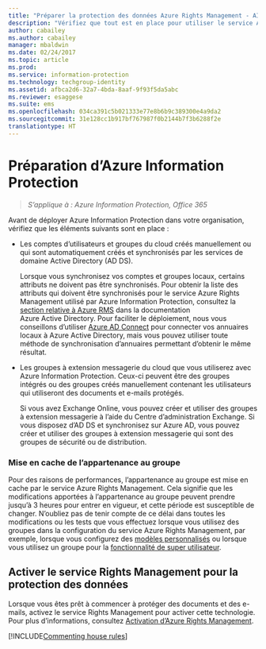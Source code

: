 ```yaml
---
title: "Préparer la protection des données Azure Rights Management - AIP"
description: "Vérifiez que tout est en place pour utiliser le service Azure Rights Management afin de permettre à votre organisation de protéger les documents et les e-mails."
author: cabailey
ms.author: cabailey
manager: mbaldwin
ms.date: 02/24/2017
ms.topic: article
ms.prod: 
ms.service: information-protection
ms.technology: techgroup-identity
ms.assetid: afbca2d6-32a7-4bda-8aaf-9f93f5da5abc
ms.reviewer: esaggese
ms.suite: ems
ms.openlocfilehash: 034ca391c5b021333e77e8b6b9c389300e4a9da2
ms.sourcegitcommit: 31e128cc1b917bf767987f0b2144b7f3b6288f2e
translationtype: HT
---
```

# <a name="preparing-for-azure-information-protection"></a>Préparation d’Azure Information Protection

>*S’applique à : Azure Information Protection, Office 365*

Avant de déployer Azure Information Protection dans votre organisation, vérifiez que les éléments suivants sont en place :

-   Les comptes d’utilisateurs et groupes du cloud créés manuellement ou qui sont automatiquement créés et synchronisés par les services de domaine Active Directory (AD DS).

    Lorsque vous synchronisez vos comptes et groupes locaux, certains attributs ne doivent pas être synchronisés. Pour obtenir la liste des attributs qui doivent être synchronisés pour le service Azure Rights Management utilisé par Azure Information Protection, consultez la [section relative à Azure RMS](/active-directory/active-directory-aadconnectsync-attributes-synchronized#azure-rms) dans la documentation Azure Active Directory. Pour faciliter le déploiement, nous vous conseillons d’utiliser [Azure AD Connect](/active-directory/active-directory-aadconnectsync-whatis) pour connecter vos annuaires locaux à Azure Active Directory, mais vous pouvez utiliser toute méthode de synchronisation d’annuaires permettant d’obtenir le même résultat.

-   Les groupes à extension messagerie du cloud que vous utiliserez avec Azure Information Protection. Ceux-ci peuvent être des groupes intégrés ou des groupes créés manuellement contenant les utilisateurs qui utiliseront des documents et e-mails protégés.

    Si vous avez Exchange Online, vous pouvez créer et utiliser des groupes à extension messagerie à l’aide du Centre d’administration Exchange. Si vous disposez d’AD DS et synchronisez sur Azure AD, vous pouvez créer et utiliser des groupes à extension messagerie qui sont des groupes de sécurité ou de distribution.

### <a name="group-membership-caching"></a>Mise en cache de l’appartenance au groupe

Pour des raisons de performances, l’appartenance au groupe est mise en cache par le service Azure Rights Management. Cela signifie que les modifications apportées à l’appartenance au groupe peuvent prendre jusqu’à 3 heures pour entrer en vigueur, et cette période est susceptible de changer. N’oubliez pas de tenir compte de ce délai dans toutes les modifications ou les tests que vous effectuez lorsque vous utilisez des groupes dans la configuration du service Azure Rights Management, par exemple, lorsque vous configurez des [modèles personnalisés](../deploy-use/configure-custom-templates.md) ou lorsque vous utilisez un groupe pour la [fonctionnalité de super utilisateur](../deploy-use/configure-super-users.md). 

## <a name="activate-the-rights-management-service-for-data-protection"></a>Activer le service Rights Management pour la protection des données
Lorsque vous êtes prêt à commencer à protéger des documents et des e-mails, activez le service Rights Management pour activer cette technologie. Pour plus d’informations, consultez [Activation d’Azure Rights Management](../deploy-use/activate-service.md).

[!INCLUDE[Commenting house rules](../includes/houserules.md)]



